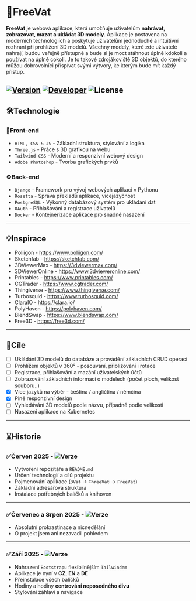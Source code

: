 # 🎁FreeVat

**FreeVat** je webová aplikace, která umožňuje uživatelům **nahrávat, zobrazovat, mazat a ukládat 3D modely**. Aplikace je postavena
na
moderních technologiích a poskytuje uživatelům jednoduché a intuitivní rozhraní při prohlížení 3D modelů. Všechny
modely, které zde uživatelé nahrají, budou veřejně přístupné a bude si je moct stáhnout úplně kdokoli a používat na
úplně cokoli. Je to takové zdrojákoviště 3D objektů, do kterého můžou dobrovolníci přispívat svými výtvory, ke kterým bude mít každý přístup.

[![Version](https://img.shields.io/badge/Verze-Indev_0.0.5-green.svg?logo=github&logoColor=white)](https://github.com/PanVat/FreeVat)
[![Developer](https://img.shields.io/badge/Vývojář-PanVat-blue)](https://github.com/PanVat)
![License](https://img.shields.io/badge/Licence-Open_Source_✅-purple.svg)
---
## 🛠️Technologie

### 🎨Front-end

- `HTML, CSS & JS` - Základní struktura, stylování a logika
- `Three.js` - Práce s 3D grafikou na webu
- `Tailwind CSS` - Moderní a responzivní webový design
- `Adobe Photoshop` - Tvorba grafických prvků

### ⚙️Back-end

- `Django` - Framework pro vývoj webových aplikací v Pythonu
- `Rosetta` - Správa překladů aplikace, vícejazyčnost
- `PostgreSQL` - Výkonný databázový systém pro ukládání dat
- `OAuth` - Přihlašování a registrace uživatelů
- `Docker` - Kontejnerizace aplikace pro snadné nasazení
---
## 💡Inspirace

- Poliigon - https://www.poliigon.com/
- Sketchfab - https://sketchfab.com/
- 3DViewerMax - https://3dviewermax.com/
- 3DViewerOnline - https://www.3dvieweronline.com/
- Printables - https://www.printables.com/
- CGTrader - https://www.cgtrader.com/
- Thingiverse - https://www.thingiverse.com/
- Turbosquid - https://www.turbosquid.com/
- ClaraIO - https://clara.io/
- PolyHaven - https://polyhaven.com/
- BlendSwap - https://www.blendswap.com/
- Free3D - https://free3d.com/
---
## 🏁Cíle
- [ ] Ukládání 3D modelů do databáze a provádění základních CRUD operací
- [ ] Prohlížení objektů v 360° - posouvání, přibližování i rotace
- [ ] Registrace, přihlašování a mazání uživatelských účtů
- [ ] Zobrazování základních informací o modelech (počet ploch, velikost souboru..)
- [x] Více jazyků na výběr - čeština / angličtina / němčina
- [x] Plně responzivní design
- [ ] Vyhledávání 3D modelů podle názvu, případně podle velikosti
- [ ] Nasazení aplikace na Kubernetes
---
## ⌛Historie

### ✅Červen 2025 - ![Verze](https://img.shields.io/badge/Indev_0.0.1-darkgreen.svg)

- Vytvoření repozitáře a `README.md`
- Určení technologií a cílů projektu
- Pojmenování aplikace (~~`3Vat`~~ -> ~~`ThreeVat`~~ -> `FreeVat`)
- Základní adresářová struktura
- Instalace potřebných balíčků a knihoven
---

### ✅Červenec a Srpen 2025 - ![Verze](https://img.shields.io/badge/Indev_0.0.1-darkgreen.svg)
- Absolutní prokrastinace a nicnedělání
- O projekt jsem ani nezavadil pohledem
---

### ✅Září 2025 - ![Verze](https://img.shields.io/badge/Indev_0.0.5-darkgreen.svg)
- Nahrazení `Bootstrapu` flexibilnějším `Tailwindem`
- Aplikace je nyní v **CZ**, **EN** a **DE**
- Přeinstalace všech balíčků
- Hodiny a hodiny **centrování neposedného divu**
- Stylování záhlaví a navigace